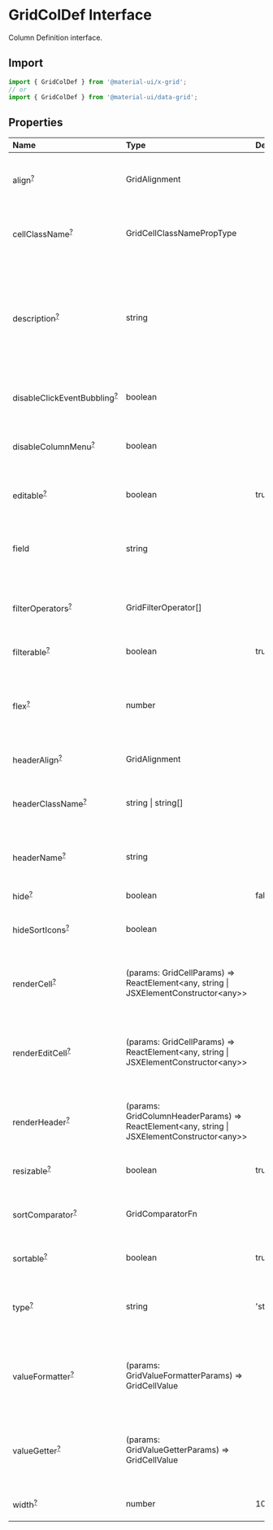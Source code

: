 # GridColDef Interface

<p class="description">Column Definition interface.</p>

## Import

```js
import { GridColDef } from '@material-ui/x-grid';
// or
import { GridColDef } from '@material-ui/data-grid';
```

## Properties

| Name                                                                                                        | Type                                                                                                                                      | Default                                          | Description                                                                                           |
| :---------------------------------------------------------------------------------------------------------- | :---------------------------------------------------------------------------------------------------------------------------------------- | :----------------------------------------------- | :---------------------------------------------------------------------------------------------------- |
| <span class="prop-name optional">align<sup><abbr title="optional">?</abbr></sup></span>                     | <span class="prop-type">GridAlignment</span>                                                                                              |                                                  | Allows to align the column values in cells.                                                           |
| <span class="prop-name optional">cellClassName<sup><abbr title="optional">?</abbr></sup></span>             | <span class="prop-type">GridCellClassNamePropType</span>                                                                                  |                                                  | Class name that will be added in cells for that column.                                               |
| <span class="prop-name optional">description<sup><abbr title="optional">?</abbr></sup></span>               | <span class="prop-type">string</span>                                                                                                     |                                                  | The description of the column rendered as tooltip if the column header name is not fully displayed.   |
| <span class="prop-name optional">disableClickEventBubbling<sup><abbr title="optional">?</abbr></sup></span> | <span class="prop-type">boolean</span>                                                                                                    |                                                  | Allows to disable the click event in cells.                                                           |
| <span class="prop-name optional">disableColumnMenu<sup><abbr title="optional">?</abbr></sup></span>         | <span class="prop-type">boolean</span>                                                                                                    |                                                  | If `true`, the column menu is disabled for this column.                                               |
| <span class="prop-name optional">editable<sup><abbr title="optional">?</abbr></sup></span>                  | <span class="prop-type">boolean</span>                                                                                                    | <span class="prop-default">true<br /></span>     | If `true`, the cells of the column are editable.                                                      |
| <span class="prop-name">field</span>                                                                        | <span class="prop-type">string</span>                                                                                                     |                                                  | The column identifier. It's used to map with GridRowData values.                                      |
| <span class="prop-name optional">filterOperators<sup><abbr title="optional">?</abbr></sup></span>           | <span class="prop-type">GridFilterOperator[]</span>                                                                                       |                                                  | Allows setting the filter operators for this column.                                                  |
| <span class="prop-name optional">filterable<sup><abbr title="optional">?</abbr></sup></span>                | <span class="prop-type">boolean</span>                                                                                                    | <span class="prop-default">true<br /></span>     | If `true`, the column is filterable.                                                                  |
| <span class="prop-name optional">flex<sup><abbr title="optional">?</abbr></sup></span>                      | <span class="prop-type">number</span>                                                                                                     |                                                  | If set, it indicates that a column has fluid width. Range [0, ∞).                                     |
| <span class="prop-name optional">headerAlign<sup><abbr title="optional">?</abbr></sup></span>               | <span class="prop-type">GridAlignment</span>                                                                                              |                                                  | Header cell element alignment.                                                                        |
| <span class="prop-name optional">headerClassName<sup><abbr title="optional">?</abbr></sup></span>           | <span class="prop-type">string \| string[]</span>                                                                                         |                                                  | Class name that will be added in the column header cell.                                              |
| <span class="prop-name optional">headerName<sup><abbr title="optional">?</abbr></sup></span>                | <span class="prop-type">string</span>                                                                                                     |                                                  | The title of the column rendered in the column header cell.                                           |
| <span class="prop-name optional">hide<sup><abbr title="optional">?</abbr></sup></span>                      | <span class="prop-type">boolean</span>                                                                                                    | <span class="prop-default">false<br /></span>    | If `true`, hide the column.                                                                           |
| <span class="prop-name optional">hideSortIcons<sup><abbr title="optional">?</abbr></sup></span>             | <span class="prop-type">boolean</span>                                                                                                    |                                                  | Toggle the visibility of the sort icons.                                                              |
| <span class="prop-name optional">renderCell<sup><abbr title="optional">?</abbr></sup></span>                | <span class="prop-type">(params: GridCellParams) =&gt; ReactElement&lt;any, string \| JSXElementConstructor&lt;any&gt;&gt;</span>         |                                                  | Allows to override the component rendered as cell for this column.                                    |
| <span class="prop-name optional">renderEditCell<sup><abbr title="optional">?</abbr></sup></span>            | <span class="prop-type">(params: GridCellParams) =&gt; ReactElement&lt;any, string \| JSXElementConstructor&lt;any&gt;&gt;</span>         |                                                  | Allows to override the component rendered in edit cell mode for this column.                          |
| <span class="prop-name optional">renderHeader<sup><abbr title="optional">?</abbr></sup></span>              | <span class="prop-type">(params: GridColumnHeaderParams) =&gt; ReactElement&lt;any, string \| JSXElementConstructor&lt;any&gt;&gt;</span> |                                                  | Allows to render a component in the column header cell.                                               |
| <span class="prop-name optional">resizable<sup><abbr title="optional">?</abbr></sup></span>                 | <span class="prop-type">boolean</span>                                                                                                    | <span class="prop-default">true<br /></span>     | If `true`, the column is resizable.                                                                   |
| <span class="prop-name optional">sortComparator<sup><abbr title="optional">?</abbr></sup></span>            | <span class="prop-type">GridComparatorFn</span>                                                                                           |                                                  | A comparator function used to sort rows.                                                              |
| <span class="prop-name optional">sortable<sup><abbr title="optional">?</abbr></sup></span>                  | <span class="prop-type">boolean</span>                                                                                                    | <span class="prop-default">true<br /></span>     | If `true`, the column is sortable.                                                                    |
| <span class="prop-name optional">type<sup><abbr title="optional">?</abbr></sup></span>                      | <span class="prop-type">string</span>                                                                                                     | <span class="prop-default">'string'<br /></span> | Type allows to merge this object with a default definition [GridColDef](/api/data-grid/grid-col-def). |
| <span class="prop-name optional">valueFormatter<sup><abbr title="optional">?</abbr></sup></span>            | <span class="prop-type">(params: GridValueFormatterParams) =&gt; GridCellValue</span>                                                     |                                                  | Function that allows to apply a formatter before rendering its value.                                 |
| <span class="prop-name optional">valueGetter<sup><abbr title="optional">?</abbr></sup></span>               | <span class="prop-type">(params: GridValueGetterParams) =&gt; GridCellValue</span>                                                        |                                                  | Function that allows to get a specific data instead of field to render in the cell.                   |
| <span class="prop-name optional">width<sup><abbr title="optional">?</abbr></sup></span>                     | <span class="prop-type">number</span>                                                                                                     | <span class="prop-default">100<br /></span>      | Set the width of the column.                                                                          |
